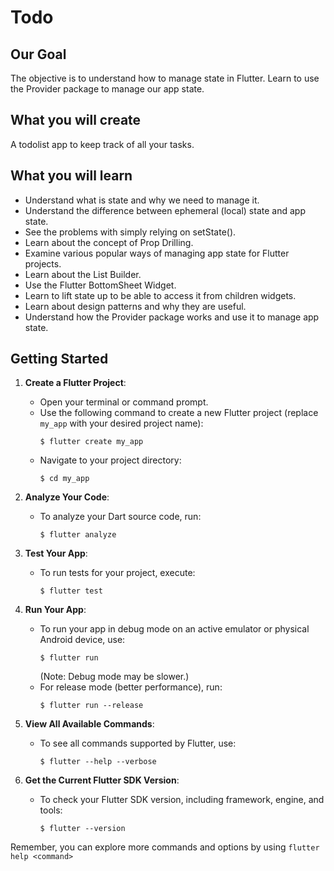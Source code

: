 
# Todo

## Our Goal
The objective is to understand how to manage state in Flutter. Learn to use the Provider package to manage our app state.
## What you will create

A todolist app to keep track of all your tasks.

## What you will learn

- Understand what is state and why we need to manage it.
- Understand the difference between ephemeral (local) state and app state.
- See the problems with simply relying on setState().
- Learn about the concept of Prop Drilling.
- Examine various popular ways of managing app state for Flutter projects.
- Learn about the List Builder.
- Use the Flutter BottomSheet Widget.
- Learn to lift state up to be able to access it from children widgets.
- Learn about design patterns and why they are useful.
- Understand how the Provider package works and use it to manage app state.






## Getting Started

1. **Create a Flutter Project**:
   - Open your terminal or command prompt.
   - Use the following command to create a new Flutter project (replace `my_app` with your desired project name):
     ```
     $ flutter create my_app
     ```
   - Navigate to your project directory:
     ```
     $ cd my_app
     ```

2. **Analyze Your Code**:
   - To analyze your Dart source code, run:
     ```
     $ flutter analyze
     ```

3. **Test Your App**:
   - To run tests for your project, execute:
     ```
     $ flutter test
     ```

4. **Run Your App**:
   - To run your app in debug mode on an active emulator or physical Android device, use:
     ```
     $ flutter run
     ```
     (Note: Debug mode may be slower.)
   - For release mode (better performance), run:
     ```
     $ flutter run --release
     ```

5. **View All Available Commands**:
   - To see all commands supported by Flutter, use:
     ```
     $ flutter --help --verbose
     ```

6. **Get the Current Flutter SDK Version**:
   - To check your Flutter SDK version, including framework, engine, and tools:
     ```
     $ flutter --version
     ```

Remember, you can explore more commands and options by using `flutter help <command>`


